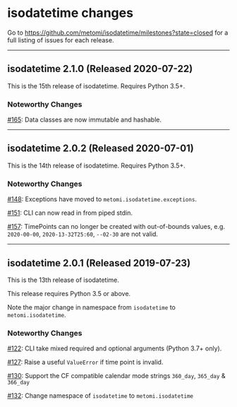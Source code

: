 # isodatetime changes

Go to https://github.com/metomi/isodatetime/milestones?state=closed
for a full listing of issues for each release.

<!-- The topmost release date is automatically updated by GitHub Actions. When
creating a new release entry be sure to copy & paste the span tag with the
`actions:bind` attribute, which is used by a regex to find the text to be
updated. Only the first match gets replaced, so it's fine to leave the old
ones in. -->

--------------------------------------------------------------------------------

## isodatetime 2.1.0 (<span actions:bind='release-date'>Released 2020-07-22</span>)

This is the 15th release of isodatetime. Requires Python 3.5+.

### Noteworthy Changes

[#165](https://github.com/metomi/isodatetime/pull/165):
Data classes are now immutable and hashable.

--------------------------------------------------------------------------------

## isodatetime 2.0.2 (Released 2020-07-01)

This is the 14th release of isodatetime. Requires Python 3.5+.

### Noteworthy Changes

[#148](https://github.com/metomi/isodatetime/pull/148):
Exceptions have moved to `metomi.isodatetime.exceptions`.

[#151](https://github.com/metomi/isodatetime/pull/151):
CLI can now read in from piped stdin.

[#157](https://github.com/metomi/isodatetime/pull/157):
TimePoints can no longer be created with out-of-bounds values, e.g.
`2020-00-00`, `2020-13-32T25:60`, `--02-30` are not valid.

--------------------------------------------------------------------------------

## isodatetime 2.0.1 (Released 2019-07-23)

This is the 13th release of isodatetime.

This release requires Python 3.5 or above.

Note the major change in namespace from `isodatetime` to `metomi.isodatetime`.

### Noteworthy Changes

[#122](https://github.com/metomi/isodatetime/pull/122):
CLI take mixed required and optional arguments (Python 3.7+ only).

[#127](https://github.com/metomi/isodatetime/pull/127):
Raise a useful `ValueError` if time point is invalid.

[#130](https://github.com/metomi/isodatetime/pull/130):
Support the CF compatible calendar mode strings `360_day`, `365_day` & `366_day`

[#132](https://github.com/metomi/isodatetime/pull/132):
Change namespace of `isodatetime` to `metomi.isodatetime`
